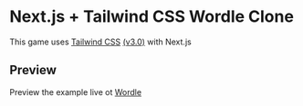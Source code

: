 # Next.js + Tailwind CSS Wordle Clone

This game uses [Tailwind CSS](https://tailwindcss.com/)
[(v3.0)](https://tailwindcss.com/blog/tailwindcss-v3) with Next.js

## Preview

Preview the example live ot [Wordle]()
